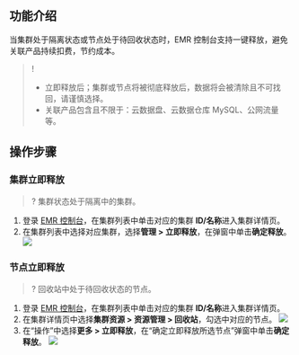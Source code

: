 ## 功能介绍
当集群处于隔离状态或节点处于待回收状态时，EMR 控制台支持一键释放，避免关联产品持续扣费，节约成本。
>!
>- 立即释放后；集群或节点将被彻底释放后，数据将会被清除且不可找回，请谨慎选择。
>- 关联产品包含且不限于：云数据盘、云数据仓库 MySQL、公网流量等。
## 操作步骤
### 集群立即释放
>? 集群状态处于隔离中的集群。
>
1. 登录 [EMR 控制台](https://console.cloud.tencent.com/emr)，在集群列表中单击对应的集群 **ID/名称**进入集群详情页。
2. 在集群列表中选择对应集群，选择**管理 > 立即释放**，在弹窗中单击**确定释放**。
![](https://qcloudimg.tencent-cloud.cn/raw/ffac4c0c30c9f7b5b7fc88f2957b93a5.png)

### 节点立即释放
>? 回收站中处于待回收状态的节点。

1. 登录 [EMR 控制台](https://console.cloud.tencent.com/emr)，在集群列表中单击对应的集群 **ID/名称**进入集群详情页。
2. 在集群详情页中选择**集群资源 > 资源管理 > 回收站**，勾选中对应的节点。
![](https://qcloudimg.tencent-cloud.cn/raw/babbec3d2454ecce7d62ae2353efd8e5.png)
3. 在“操作”中选择**更多 > 立即释放**，在“确定立即释放所选节点”弹窗中单击**确定释放**。
![](https://qcloudimg.tencent-cloud.cn/raw/a340499ef8c26040f85ff8605e786a89.png)
